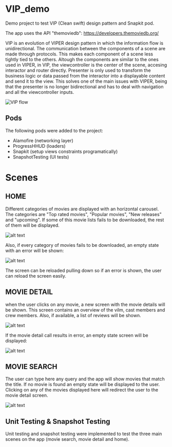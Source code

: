 # VIP_demo

Demo project to test VIP (Clean swift) design pattern and Snapkit pod.

The app uses the API "themoviedb":
https://developers.themoviedb.org/


VIP is an evolution of VIPER design pattern in which the information flow is unidirectional.
The communication between the components of a scene are made through protocols. This makes each component of a scene less tightly tied to the others. Altough the components are similar to the ones used in VIPER, in VIP, the viewcontroller is the center of the scene, accesing interactor and router directly. Presenter is only used to transform the business logic or data passed from the interactor into a displayable content and send it to the view. This solves one of the main issues with VIPER, being that the presenter is no longer bidirectional and has to deal with navigation and all the viewcontroller inputs. 

![VIP flow](https://miro.medium.com/max/700/0*Q2qPUtCiefnnjdVI)

## Pods

The following pods were added to the project:

- Alamofire (networking layer)
- ProgressHHUD (loaders)
- Snapkit  (setup views constraints programatically)
- SnapshotTesting (UI tests)


# Scenes

## HOME 
Different categories of movies are displayed with an horizontal carousel. The categories are "Top rated movies", "Popular movies", "New releases" and "upcoming". If some of this movie lists fails to be downloaded, the rest of them will be displayed.

![alt text](https://i.imgur.com/5x5PAak.png)

Also, if every category of movies fails to be downloaded, an empty state with an error will be shown:

![alt text](https://i.imgur.com/QoPtbaB.png)

The screen can be reloaded pulling down so if an error is shown, the user can reload the screen easily.

## MOVIE DETAIL
when the user clicks on any movie, a new screen with the movie details will be shown. This screen contains an overview of the vilm, cast members and crew members. Also, if available, a list of reviews will be shown.

![alt text](https://i.imgur.com/9kT14S7.png)

If the movie detail call results in error, an empty state screen will be displayed:

![alt text](https://i.imgur.com/L6dLf0f.png)

## MOVIE SEARCH 
The user can type here any query and the app will show movies that match the title. If no movie is found an empty state will be displayed to the user.
Clicking on any of the movies displayed here will redirect the user to the movie detail screen.

![alt text](https://i.imgur.com/yr9fSAL.png)

## Unit Testing & Snapshot Testing

Unit testing and snapshot testing were implemented to test the three main scenes on the app (movie search, movie detail and home).


